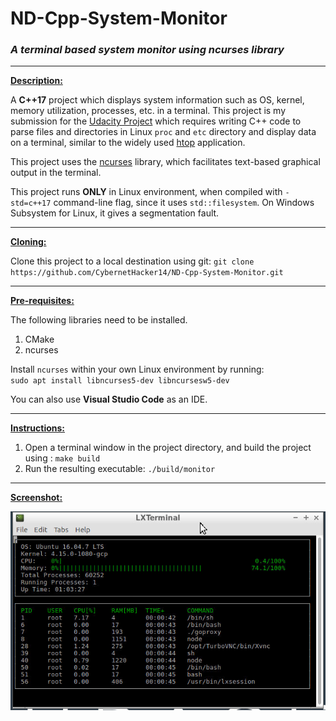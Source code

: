 # ND-Cpp-System-Monitor
### *A terminal based system monitor using ncurses library*

***

<ins>**Description:**</ins>

A **C++17** project which displays system information such as OS, kernel,
memory utilization, processes, etc. in a terminal. This project is my submission 
for the [Udacity Project](https://github.com/udacity/CppND-System-Monitor) which 
requires writing C++ code to parse files and directories in Linux `proc`
and `etc` directory and display data on a terminal, similar to the widely used 
[htop](https://htop.dev/) application.  

This project uses the [ncurses](https://invisible-island.net/ncurses/announce.html) library, which facilitates text-based graphical output in the terminal.

This project runs **ONLY** in Linux environment, when compiled with `-std=c++17` command-line flag, since it uses `std::filesystem`. On Windows Subsystem for Linux, it gives a segmentation fault.

***

<ins>**Cloning:**</ins>

Clone this project to a local destination using git:
`git clone https://github.com/CybernetHacker14/ND-Cpp-System-Monitor.git`

***

<ins>**Pre-requisites:**</ins>

The following libraries need to be installed.

1. CMake
2. ncurses

Install `ncurses` within your own Linux environment by running:  
`sudo apt install libncurses5-dev libncursesw5-dev`

You can also use **Visual Studio Code** as an IDE.

***

<ins>**Instructions:**</ins>

1. Open a terminal window in the project directory, and build the project 
using : `make build`
2. Run the resulting executable: `./build/monitor`

***

<ins>**Screenshot:**</ins>

![Screenshot](images/terminal.png)
